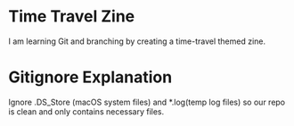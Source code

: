 # Time Travel Zine
I am learning Git and branching by creating a time-travel themed zine.

# Gitignore Explanation
Ignore .DS_Store (macOS system files) and *.log(temp log files) so our repo is clean and only contains necessary files.
